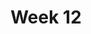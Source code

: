 ---
title: Week 12
days:
  - date: 2023-04-03
    events:
      "**Lecture 27**{: .label .label-lec} ANOVA recap- post-hoc testing":
  - date: 2023-04-05
    events:
      "**Lecture 28**{: .label .label-lec} Non Parametrics":
        "Ch. 17"
      "**Lab 9**{: .label .label-lab} Paired and Two-Sample T-Tests (Due Apr. 11)":
      "**Homework 9**{: .label .label-hw} on Datahub":
  - date: 2023-04-07
    events:
      "**Lecture 29**{: .label .label-lec} Inference for Regression": 
        "Ch. 18"
      "**Quiz 8**{: .label .label-quiz} on Gradescope (Due Apr. 8, 12:00 PM PST)":
---